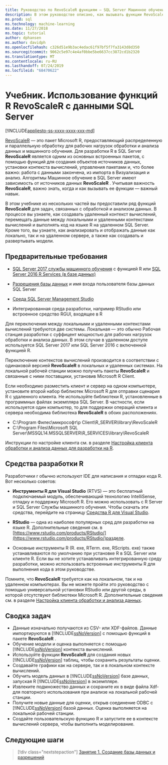 ```yaml
---
title: Руководство по RevoScaleR функциям — SQL Server Машинное обучение
description: В этом руководстве описано, как вызывать функции RevoScaleR с помощью интеграции SQL Server Машинное обучение R.
ms.prod: sql
ms.technology: machine-learning
ms.date: 11/27/2018
ms.topic: tutorial
author: dphansen
ms.author: davidph
ms.openlocfilehash: c326d51e9b3ac4edac61f97bf5f7fa3143d8d350
ms.sourcegitcommit: 9062c5e97c4e4af0bbe5be6637cc3872cd1b2320
ms.translationtype: MT
ms.contentlocale: ru-RU
ms.lasthandoff: 07/24/2019
ms.locfileid: "68470622"
---
```

# <a name="tutorial-use-revoscaler-r-functions-with-sql-server-data"></a>Учебник. Использование функций R RevoScaleR с данными SQL Server
[!INCLUDE[appliesto-ss-xxxx-xxxx-xxx-md](../../includes/appliesto-ss-xxxx-xxxx-xxx-md.md)]

[RevoScaleR](https://docs.microsoft.com/machine-learning-server/r-reference/revoscaler/revoscaler) — это пакет Microsoft R, предоставляющий распределенную и параллельную обработку для рабочих нагрузок обработки и анализа данных и машинного обучения. Для разработки R в SQL Server **RevoScaleR** является одним из основных встроенных пакетов, с помощью функций для создания объектов источников данных, установки контекста вычислений, управления пакетами и, что более важно: работа с данными закончена, из импорта в Визуализация и анализ. Алгоритмы Машинное обучение в SQL Server имеют зависимость от источников данных **RevoScaleR** . Учитывая важность **RevoScaleR**, важно знать, когда и как вызывать ее функции — важный навык. 

В этом учебнике из нескольких частей вы предоставили ряд функций **RevoScaleR** для задач, связанных с обработкой и анализом данных. В процессе вы узнаете, как создавать удаленный контекст вычислений, перемещать данные между локальными и удаленными контекстами вычислений и выполнять код на языке R на удаленном SQL Server. Кроме того, вы узнаете, как анализировать и отображать данные как локально, так и на удаленном сервере, а также как создавать и развертывать модели.

## <a name="prerequisites"></a>Предварительные требования

+ [SQL Server 2017 службы машинного обучения](../install/sql-machine-learning-services-windows-install.md) с функцией R или [SQL Server 2016 R Services (в базе данных)](../install/sql-r-services-windows-install.md)
  
+ [Разрешения базы данных](../security/user-permission.md) и имя входа пользователя базы данных SQL Server

+ [Среда SQL Server Management Studio](https://docs.microsoft.com/sql/ssms/download-sql-server-management-studio-ssms)

+ Интегрированная среда разработки, например RStudio или встроенное средство RGUI, входящее в R

Для переключения между локальными и удаленными контекстами вычислений требуются две системы. Локальная — это обычно Рабочая станция разработки с суффицент мощностью для рабочих нагрузок обработки и анализа данных. В этом случае в удаленном доступе используется SQL Server 2017 или SQL Server 2016 с включенной функцией R. 

Переключение контекстов вычислений производится в соответствии с одинаковой версией **RevoScaleR** в локальных и удаленных системах. На локальной рабочей станции можно получить пакеты **RevoScaleR** и связанные с ними поставщики, установив Microsoft R Client.

Если необходимо разместить клиент и сервер на одном компьютере, установите второй набор библиотек Microsoft R для отправки сценария R с удаленного клиента. Не используйте библиотеки R, установленные в программных файлах экземпляра SQL Server. В частности, если используется один компьютер, то для поддержки операций клиента и сервера необходима библиотека **RevoScaleR** в обоих расположениях.

+ C:\Program Филес\микрософт\р Client\R_SERVER\library\RevoScaleR 
+ C:\Program Files\Microsoft SQL Server\MSSQL14.MSSQLSERVER\R_SERVICES\library\RevoScaleR

Инструкции по настройке клиента см. в разделе [Настройка клиента обработки и анализа данных для разработки на R](../r/set-up-a-data-science-client.md).


## <a name="r-development-tools"></a>Средства разработки R

Разработчики r обычно используют IDE для написания и отладки кода R. Вот несколько советов:

- **Инструменты R для Visual Studio** (RTVS) — это бесплатный подключаемый модуль, обеспечивающий технологию IntelliSense, отладку и поддержку Microsoft R. Его можно использовать с R Server и SQL Server Службы машинного обучения. Чтобы скачать эти средства, перейдите на страницу [Средства R для Visual Studio](https://www.visualstudio.com/vs/rtvs/).

- **RStudio** — одна из наиболее популярных сред для разработки на языке R. Дополнительные сведения см. в [https://www.rstudio.com/products/RStudio/](https://www.rstudio.com/products/RStudio/)разделе.

- Основные инструменты R (R. exe, RTerm. exe, RScripts. exe) также устанавливаются по умолчанию при установке R в SQL Server или клиенте R. Если вы не хотите устанавливать интегрированную среду разработки, можно использовать встроенные инструменты R для выполнения кода в этом руководстве.

Помните, что **RevoScaleR** требуется как на локальном, так и на удаленном компьютерах. Вы не можете пройти это руководство с помощью универсальной установки RStudio или другой среды, в которой отсутствуют библиотеки Microsoft R. Дополнительные сведения см. в разделе [Настройка клиента обработки и анализа данных](../r/set-up-a-data-science-client.md).

## <a name="summary-of-tasks"></a>Сводка задач

+ Данные изначально получаются из CSV- или XDF-файлов. Данные импортируются в [!INCLUDE[ssNoVersion](../../includes/ssnoversion-md.md)] с помощью функций в пакете **RevoScaleR** .
+ Обучение модели и оценка выполняется с помощью [!INCLUDE[ssNoVersion](../../includes/ssnoversion-md.md)] контекста вычислений. 
+ Используйте функции **RevoScaleR** для создания новых [!INCLUDE[ssNoVersion](../../includes/ssnoversion-md.md)] таблиц, чтобы сохранить результаты оценки.
+ Создавайте графики как на сервере, так и в локальном контексте вычислений.
+ Обучить модель данных в [!INCLUDE[ssNoVersion](../../includes/ssnoversion-md.md)] базе данных, запуская R [!INCLUDE[ssNoVersion](../../includes/ssnoversion-md.md)] в экземпляре.
+ Извлеките подмножество данных и сохраните их в виде файла Xdf-для повторного использования при анализе на локальной рабочей станции.
+ Получите новые данные для оценки, открыв соединение ODBC с [!INCLUDE[ssNoVersion](../../includes/ssnoversion-md.md)] базой данных. Оценка выполняется на локальной рабочей станции.
+ Создайте пользовательскую функцию R и запустите ее в контексте вычислений сервера, чтобы выполнить моделирование.

## <a name="next-steps"></a>Следующие шаги

> [!div class="nextstepaction"]
> [Занятие 1. Создание базы данных и разрешений](deepdive-work-with-sql-server-data-using-r.md)